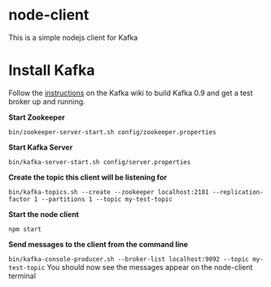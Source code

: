 node-client
==========

This is a simple nodejs client for Kafka

# Install Kafka
Follow the [instructions](http://kafka.apache.org/documentation.html#quickstart) on the Kafka wiki to build Kafka 0.9 and get a test broker up and running.

**Start Zookeeper**

`bin/zookeeper-server-start.sh config/zookeeper.properties`

**Start Kafka Server**

`bin/kafka-server-start.sh config/server.properties`

**Create the topic this client will be listening for**

`bin/kafka-topics.sh --create --zookeeper localhost:2181 --replication-factor 1 --partitions 1 --topic my-test-topic`

**Start the node client**

`npm start`

**Send messages to the client from the command line**

`bin/kafka-console-producer.sh --broker-list localhost:9092 --topic my-test-topic`
You should now see the messages appear on the node-client terminal
